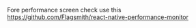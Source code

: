 Fore performance screen check use this https://github.com/Flagsmith/react-native-performance-monitor